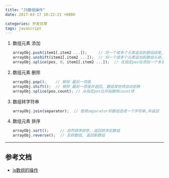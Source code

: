 ```yaml
---
title: "JS数组操作"
date: 2017-03-17 10:22:21 +0800

categories: 开发日常
tags: javascript
---
```


1. 数组元素 添加
    ```javascript
    arrayObj.push(item1[,item2 ...]);     // 将一个或多个元素追加到数组结尾,并返回数组新长度
    arrayObj.unshift(item1[,item2 ...]);  // 将一个或多个元素追加到数组头部, 其他项后移,并返回数组新长度
    arrayObj.splice(pos, 0, item1[,item2 ...]);  // 在指定pos位添加一个多多个元素,插入位后的项自动后移
    ```

1. 数组元素 删除
    ```javascript
    arrayObj.pop();    // 移除 最后一项值
    arrayObj.shift();  // 移除 最前一项值并返回, 数组其他项自动前移
    arrayObj.splice(pos,count); // 从指定pos位开始删除count项
    ```

1. 数组转字符串
    ```javascript
    arrayObj.join(separator);  // 使用separator将数组连成一个字符串,并返回
    ```

1. 数组元素 排序
    ```javascript
    arrayObj.sort();     // 自然顺序排序, 返回排序后数组
    arrayObj.reverse();  // 反转数组, 返回新数组
    ```

---
## 参考文档
- [js数组的操作](http://www.cnblogs.com/qiantuwuliang/archive/2011/01/08/1930499.html)
